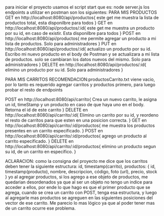 para iniciar el proyecto usamos el script start que es: node server.js
los endpoints a utilizar en postman son los siguientes:
PARA MIS PRODUCTOS
GET en http://localhost:8080/api/productos{
    este get me muestra la lista de productos total, esta disponilbre para todos
}
GET en http://localhost:8080/api/productos/:id{
    este get me muestra un producto por su id, en caso de existir.  Esta disponilbre para todos
}
POST en http://localhost:8080/api/productos{
    me permite agregar un producto a mi lista de productos. Solo para administradores
}
PUT en http://localhost:8080/api/productos/:id{
    actualizo un producto por su id. Escribo mi nuevo producto en el body de Postman y se actualizara a mi lista de productos.
    solo se cambiaran los datos nuevos del mismo. Solo para administradores
}
DELETE en http://localhost:8080/api/productos/:id{
    elimino un producto por su id. Solo para administradores
}

PARA MIS CARRITOS
RECOMENDACION:productosCarrito.txt viene vacio, por lo tanto es requerido agregar carritos y productos primero, para luego probar el resto de endpoints

POST en http://localhost:8080/api/carrito{
    Crea un nuevo carrito, le asigna un id, timeStamp y un producto en caso de que haya uno en el body. Retorna el id de este carrito 
}
DELETE en http://localhost:8080/api/carrito/:id{
    Elimino un carrito por su id, y reordeno el resto de carritos para que esten en una posicion correcta.
}
GET en http://localhost:8080/api/carrito/:id/productos{
    me muestra los productos presentes en un carrito especificado.
}
POST en http://localhost:8080/api/carrito/:id/productos{
    agrego un producto al carrito especificado. 
}
DELETE en http://localhost:8080/api/carrito/:id/productos{
    elimino un producto segun su id, de un carrito en especifico.
}

ACLARACION: como la consigna del proyecto me dice que los carritos deben tener la siguiente estructura:
id, timestamp(carrito), productos: { id, timestamp(producto), nombre, descripcion, código, foto (url), precio, stock }
yo al agregar productos, si los agrego a ese objeto de productos, me quedarian desordenados ya que al ser un objeto no tengo un indice para acceder a ellos,
por ende lo que hago es que el primer producto que se agrega, cuando se crea un carrito con POST, tenga esa estructura, y luego al agregarle mas productos 
se agreguen en las siguientes posiciones del vector de ese carrito. Me parecio lo mas lógico ya que al poder tener mas de un carrito ocurre ese problema. 